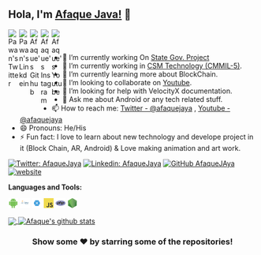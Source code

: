 ## Hola, I'm [Afaque Java!](https://afaquejaya.github.io/) 👋
<!--- REFERENCE= https://github.com/iampawan/iampawan/blob/master/README.md--->
<!---<p align="left"> <img src="https://komarev.com/ghpvc/?username=afaquejaya&label=Views&color=blue&style=plastic" alt="afaquejaya" /> </p>--->

<a href="https://twitter.com/afaquejaya">
  <img align="left" alt="Pawan's Twitter" width="22px" src="https://cdn.jsdelivr.net/npm/simple-icons@v3/icons/twitter.svg" />
</a>
<a href="https://www.linkedin.com/in/afaque-jaya-5b6311134/">
  <img align="left" alt="Pawan's Linkdein" width="22px" src="https://cdn.jsdelivr.net/npm/simple-icons@v3/icons/linkedin.svg" />
</a>
<a href="https://github.com/Afaquejaya">
  <img align="left" alt="Afaque's Github" width="22px" src="https://cdn.jsdelivr.net/npm/simple-icons@v3/icons/github.svg" />
</a>

<a href="https://www.instagram.com/afaque_jaya/">
  <img align="left" alt="Afaque's Instagram" width="22px" src="https://cdn.jsdelivr.net/npm/simple-icons@v3/icons/instagram.svg" />
</a>
<!---<a href="https://t.me/imthepk">
  <img align="left" alt="Pawan's Telegram" width="22px" src="https://cdn.jsdelivr.net/npm/simple-icons@v3/icons/telegram.svg" />
</a>
<a href="https://www.facebook.com/imthepk/">
  <img align="left" alt="Pawan's Facebook" width="22px" src="https://cdn.jsdelivr.net/npm/simple-icons@v3/icons/facebook.svg" />
</a>--->
<a href="https://www.youtube.com/mtechviral/">
  <img align="left" alt="Afaque's Youtube" width="22px" src="https://cdn.jsdelivr.net/npm/simple-icons@v3/icons/youtube.svg" />
</a>

<br/>
<br/>



- 🔭 I’m currently working On [State Gov. Project](https://play.google.com/store/apps/details?id=com.evidyavahini.app)
- 🏢 I’m currently working in [CSM Technology (CMMIL-5)](https://csm.co.in).
- 🌱 I’m currently learning more about BlockChain.
- 👯 I’m looking to collaborate on [Youtube](https://www.youtube.com/channel/UCWqwi6gFJEXfWw5SosNekSQ).
- 🤔 I’m looking for help with VelocityX documentation.
- 💬 Ask me about Android or any tech related stuff.
- 📫 How to reach me: [Twitter - @afaquejaya](https://twitter.com/afaquejaya) , [Youtube - @afaquejaya](https://www.youtube.com/channel/UCWqwi6gFJEXfWw5SosNekSQ)
- 😄 Pronouns: He/His
- ⚡ Fun fact: I love to learn about new technology and develope project in it (Block Chain, AR, Android) & Love making animation and art work.

[![Twitter: AfaqueJaya](https://img.shields.io/twitter/follow/afaquejaya?style=social)](https://twitter.com/afaquejaya)
[![Linkedin: AfaqueJaya](https://img.shields.io/badge/-afaquejaya-blue?style=flat-square&logo=Linkedin&logoColor=white&link=https://www.linkedin.com/in/afaquejaya/)](https://www.linkedin.com/in/afaque-jaya-5b6311134/)
[![GitHub AfaqueJAya](https://img.shields.io/github/followers/Afaquejaya?label=follow&style=social)](https://github.com/Afaquejaya)
[![website](https://img.shields.io/badge/PortfolioWebsite-AfaqueJaya.io-2648ff?style=flat-square&logo=google-chrome)](https://afaquejaya.github.io/)


**Languages and Tools:**  



<code><img height="20" src="https://raw.githubusercontent.com/github/explore/80688e429a7d4ef2fca1e82350fe8e3517d3494d/topics/android/android.png"></code>
<code><img height="20" src="https://raw.githubusercontent.com/github/explore/80688e429a7d4ef2fca1e82350fe8e3517d3494d/topics/java/java.png"></code>
<code><img height="20" src="https://raw.githubusercontent.com/github/explore/80688e429a7d4ef2fca1e82350fe8e3517d3494d/topics/xamarin/xamarin.png"></code>
<code><img height="20" src="https://raw.githubusercontent.com/github/explore/80688e429a7d4ef2fca1e82350fe8e3517d3494d/topics/javascript/javascript.png"></code>
<code><img height="20" src="https://raw.githubusercontent.com/github/explore/80688e429a7d4ef2fca1e82350fe8e3517d3494d/topics/php/php.png"></code>
<code><img height="20" src="https://raw.githubusercontent.com/github/explore/80688e429a7d4ef2fca1e82350fe8e3517d3494d/topics/nodejs/nodejs.png"></code>    



<a href="https://github.com/Afaquejaya">
  <img align="center" src="https://github-readme-stats.vercel.app/api/top-langs/?username=Afaquejaya&theme=light&hide_langs_below=1" />
</a>

<a href="https://github.com/Afaquejaya">
 <img align="center" src="https://github-readme-stats.vercel.app/api?username=Afaquejaya&show_icons=true&theme=light&line_height=27" alt="Afaque's github stats"/>
</a>

<!---<a href="https://github.com/iampawan/FlutterExampleApps">
  <img align="center" src="https://github-readme-stats.vercel.app/api/pin/?username=iampawan&repo=FlutterExampleApps&theme=light" />
</a>
<a href="https://github.com/iampawan/VelocityX">
 <img align="center" src="https://github-readme-stats.vercel.app/api/pin/?username=iampawan&repo=VelocityX&theme=light" />
</a>--->

<div align="center">

### Show some ❤️ by starring some of the repositories!

</div>

